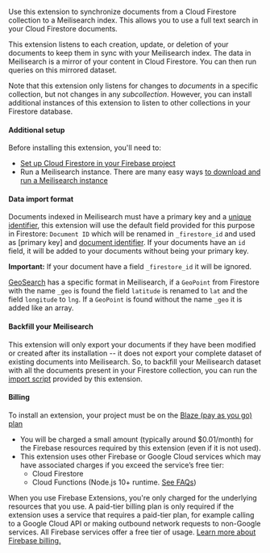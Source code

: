 Use this extension to synchronize documents from a Cloud Firestore collection to a Meilisearch index. This allows you to use a full text search in your Cloud Firestore documents.

This extension listens to each creation, update, or deletion of your documents to keep them in sync with your Meilisearch index. The data in Meilisearch is a mirror of your content in Cloud Firestore. You can then run queries on this mirrored dataset.

Note that this extension only listens for changes to _documents_ in a specific collection, but not changes in any _subcollection_. However, you can install additional instances of this extension to listen to other collections in your Firestore database.

#### Additional setup

Before installing this extension, you'll need to:

- [Set up Cloud Firestore in your Firebase project](https://firebase.google.com/docs/firestore/quickstart)
- Run a Meilisearch instance. There are many easy ways [to download and run a Meilisearch instance](https://docs.meilisearch.com/learn/getting_started/installation.html#download-and-launch)

#### Data import format

Documents indexed in Meilisearch must have a primary key and a [unique identifier](https://docs.meilisearch.com/learn/core_concepts/documents.html#primary-field), this extension will use the default field provided for this purpose in Firestore: `Document ID` which will be renamed in `_firestore_id` and used as [primary key] and [document identifier](https://docs.meilisearch.com/learn/core_concepts/documents.html#document-id). If your documents have an `id` field, it will be added to your documents without being your primary key.

**Important:**  If your document have a field `_firestore_id` it will be ignored.

[GeoSearch](https://docs.meilisearch.com/reference/features/geosearch.html#geosearch) has a specific format in Meilisearch, if a `GeoPoint` from Firestore with the name `_geo` is found the field `latitude` is renamed to `lat` and the field `longitude` to `lng`.
If a `GeoPoint` is found without the name `_geo` it is added like an array.

#### Backfill your Meilisearch

This extension will only export your documents if they have been modified or created after its installation -- it does not export your complete dataset of existing documents into Meilisearch. So, to backfill your Meilisearch dataset with all the documents present in your Firestore collection, you can run the [import script](https://github.com/meilisearch/firestore-meilisearch/) provided by this extension.

#### Billing

To install an extension, your project must be on the [Blaze (pay as you go) plan](https://firebase.google.com/pricing)

* You will be charged a small amount (typically around $0.01/month) for the Firebase resources required by this extension (even if it is not used).
* This extension uses other Firebase or Google Cloud services which may have
  associated charges if you exceed the service’s free tier:
  *   Cloud Firestore
  *   Cloud Functions (Node.js 10+ runtime. [See FAQs](https://firebase.google.com/support/faq#extensions-pricing))

When you use Firebase Extensions, you're only charged for the underlying
resources that you use. A paid-tier billing plan is only required if the
extension uses a service that requires a paid-tier plan, for example calling to
a Google Cloud API or making outbound network requests to non-Google services.
All Firebase services offer a free tier of usage.
[Learn more about Firebase billing.](https://firebase.google.com/pricing)
